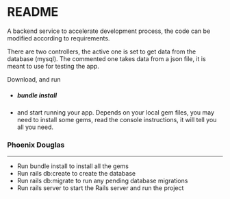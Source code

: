 # README

A backend service to accelerate development process, the code can be modified according to requirements.

There are two controllers, the active one is set to get data from the database (mysql).
The commented one takes data from a json file, it is meant to use for testing the app.

Download, and run 

* <h5> bundle install </h5>

* and start running your app. Depends on your local gem files, you may need to install some gems, read the console instructions, it will tell you all you need.

<h3> Phoenix Douglas </h3>

------
<!-- This README would normally document whatever steps are necessary to get the
application up and running.

Things you may want to cover:

* Ruby version: ruby-2.7.4

* System dependencies: 

* Configuration:

* Database creation:

* Database initialization:

* How to run the test suite:

* Services (job queues, cache servers, search engines, etc.)

* Deployment instructions

* ... -->

* Run bundle install to install all the gems
* Run rails db:create to create the database
* Run rails db:migrate to run any pending database migrations
* Run rails server to start the Rails server and run the project
